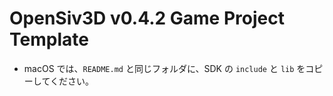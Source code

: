 # OpenSiv3D v0.4.2 Game Project Template

- macOS では、`README.md` と同じフォルダに、SDK の `include` と `lib` をコピーしてください。
